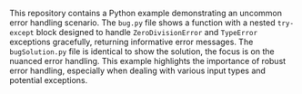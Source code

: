 This repository contains a Python example demonstrating an uncommon error handling scenario. The `bug.py` file shows a function with a nested `try-except` block designed to handle `ZeroDivisionError` and `TypeError` exceptions gracefully, returning informative error messages. The `bugSolution.py` file is identical to show the solution, the focus is on the nuanced error handling. This example highlights the importance of robust error handling, especially when dealing with various input types and potential exceptions.